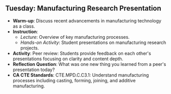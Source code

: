 ## Tuesday: Manufacturing Research Presentation

- **Warm-up**: Discuss recent advancements in manufacturing technology as a class.
- **Instruction**:
  - *Lecture*: Overview of key manufacturing processes.
  - *Hands-on Activity*: Student presentations on manufacturing research projects.
- **Activity**: Peer review: Students provide feedback on each other's presentations focusing on clarity and content depth.
- **Reflection Question**: What was one new thing you learned from a peer's presentation today?
- **CA CTE Standards**: CTE.MPD.C.C3.1: Understand manufacturing processes including casting, forming, joining, and additive manufacturing.